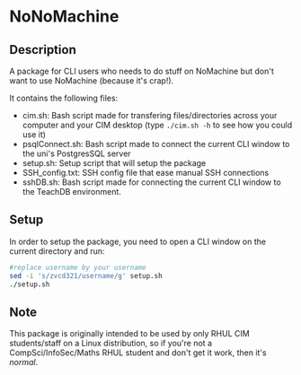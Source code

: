# NoNoMachine
## Description
A package for CLI users who needs to do stuff on NoMachine but don't want to use NoMachine (because it's crap!).

It contains the following files:
- cim.sh: Bash script made for transfering files/directories across your computer and your CIM desktop (type ```./cim.sh -h``` to see how you could use it)
- psqlConnect.sh: Bash script made to connect the current CLI window to the uni's PostgresSQL server
- setup.sh: Setup script that will setup the package
- SSH_config.txt: SSH config file that ease manual SSH connections
- sshDB.sh: Bash script made for connecting the current CLI window to the TeachDB environment.

## Setup
In order to setup the package, you need to open a CLI window on the current directory and run:

```bash
#replace username by your username
sed -i 's/zvcd321/username/g' setup.sh
./setup.sh
```

## Note
This package is originally intended to be used by only RHUL CIM students/staff on a Linux distribution, so if you're not a CompSci/InfoSec/Maths RHUL student and don't get it work, then it's _normal_.